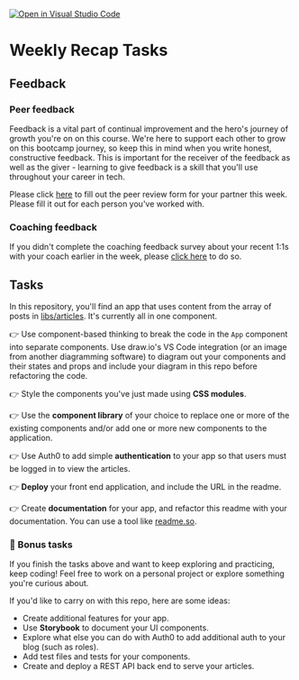 [![Open in Visual Studio Code](https://classroom.github.com/assets/open-in-vscode-f059dc9a6f8d3a56e377f745f24479a46679e63a5d9fe6f495e02850cd0d8118.svg)](https://classroom.github.com/online_ide?assignment_repo_id=6851799&assignment_repo_type=AssignmentRepo)
# Weekly Recap Tasks

## Feedback

### Peer feedback

Feedback is a vital part of continual improvement and the hero's journey of growth you're on on this course. We're here to support each other to grow on this bootcamp journey, so keep this in mind when you write honest, constructive feedback. This is important for the receiver of the feedback as well as the giver - learning to give feedback is a skill that you'll use throughout your career in tech.

Please click [here](https://forms.gle/BJWLNvSgKsp9rkbF8) to fill out the peer review form for your partner this week. Please fill it out for each person you've worked with.

### Coaching feedback

If you didn't complete the coaching feedback survey about your recent 1:1s with your coach earlier in the week, please [click here](https://forms.gle/rwcyW9bTbVqX4nNz6) to do so.

## Tasks

In this repository, you'll find an app that uses content from the array of posts in [libs/articles](task2/src/libs/articles.js). It's currently all in one component.

👉 Use component-based thinking to break the code in the `App` component into separate components. Use draw.io's VS Code integration (or an image from another diagramming software) to diagram out your components and their states and props and include your diagram in this repo before refactoring the code.

👉 Style the components you've just made using **CSS modules**.

👉 Use the **component library** of your choice to replace one or more of the existing components and/or add one or more new components to the application.

👉 Use Auth0 to add simple **authentication** to your app so that users must be logged in to view the articles.

👉 **Deploy** your front end application, and include the URL in the readme.

👉 Create **documentation** for your app, and refactor this readme with your documentation. You can use a tool like [readme.so](https://readme.so/editor).

### 🌟 Bonus tasks

If you finish the tasks above and want to keep exploring and practicing, keep coding! Feel free to work on a personal project or explore something you're curious about.

If you'd like to carry on with this repo, here are some ideas:

- Create additional features for your app.
- Use **Storybook** to document your UI components.
- Explore what else you can do with Auth0 to add additional auth to your blog (such as roles).
- Add test files and tests for your components.
- Create and deploy a REST API back end to serve your articles.
